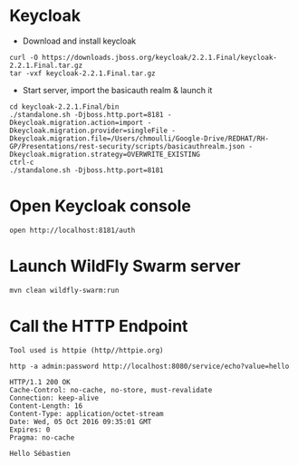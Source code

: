 # Keycloak

* Download and install keycloak

```
curl -O https://downloads.jboss.org/keycloak/2.2.1.Final/keycloak-2.2.1.Final.tar.gz
tar -vxf keycloak-2.2.1.Final.tar.gz
```    

* Start server, import the basicauth realm  & launch it
``` 
cd keycloak-2.2.1.Final/bin
./standalone.sh -Djboss.http.port=8181 -Dkeycloak.migration.action=import -Dkeycloak.migration.provider=singleFile -Dkeycloak.migration.file=/Users/chmoulli/Google-Drive/REDHAT/RH-GP/Presentations/rest-security/scripts/basicauthrealm.json -Dkeycloak.migration.strategy=OVERWRITE_EXISTING
ctrl-c
./standalone.sh -Djboss.http.port=8181
```    
# Open Keycloak console

    open http://localhost:8181/auth
    
# Launch WildFly Swarm server

    mvn clean wildfly-swarm:run
    
# Call the HTTP Endpoint
    
    Tool used is httpie (http//httpie.org)
    
    http -a admin:password http://localhost:8080/service/echo?value=hello
    
    HTTP/1.1 200 OK
    Cache-Control: no-cache, no-store, must-revalidate
    Connection: keep-alive
    Content-Length: 16
    Content-Type: application/octet-stream
    Date: Wed, 05 Oct 2016 09:35:01 GMT
    Expires: 0
    Pragma: no-cache
    
    Hello Sébastien


